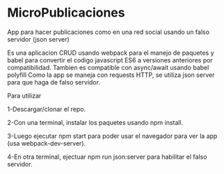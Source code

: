 # MicroPublicaciones
App para hacer publicaciones como en una red social usando un falso servidor (json server)

Es una aplicacion CRUD usando webpack para el manejo de paquetes y babel para convertir el codigo javascript ES6 a versiones anteriores por compatibilidad.
Tambien es compatible con async/await usando babel polyfill
Como la app se maneja con requests HTTP, se utiliza json server para que haga de falso servidor.

Para utilizar

1-Descargar/clonar el repo.

2-Con una terminal, instalar los paquetes usando npm install.

3-Luego ejecutar npm start para poder usar el navegador para ver la app (usa webpack-dev-server).

4-En otra terminal, ejectuar npm run json:server para habilitar el falso servidor.

